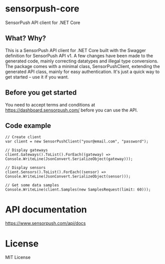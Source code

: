 # sensorpush-core
SensorPush API client for .NET Core

## What? Why?
This is a SensorPush API client for .NET Core built with the Swagger definition for SensorPush API v1. A few changes have been made to the generated code, mainly correcting datatypes and illegal type conversions.
The package comes with a minimal class, SensorPushClient, extending the generated API class, mainly for easy authentication. It's just a quick way to get started – use it if you want.

## Before you get started
You need to accept terms and conditions at https://dashboard.sensorpush.com/ before you can use the API.

## Code example
    // Create client
    var client = new SensorPushClient("your@email.com", "password");

    // Display gateways
    client.Gateways().ToList().ForEach((gateway) => Console.WriteLine(JsonConvert.SerializeObject(gateway)));

    // Display sensors
    client.Sensors().ToList().ForEach((sensor) => Console.WriteLine(JsonConvert.SerializeObject(sensor)));

    // Get some data samples
    Console.WriteLine(client.Samples(new SamplesRequest(limit: 60)));

# API documentation
https://www.sensorpush.com/api/docs

# License
MIT License